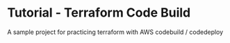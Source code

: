 # Tutorial - Terraform Code Build
A sample project for practicing terraform with AWS codebuild / codedeploy
